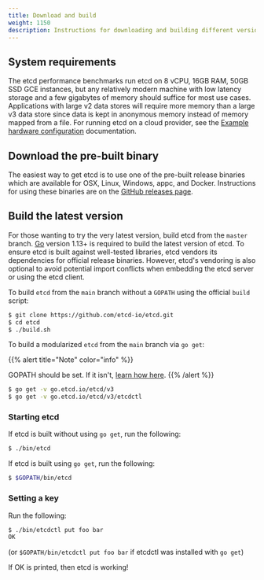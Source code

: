 ```yaml
---
title: Download and build
weight: 1150
description: Instructions for downloading and building different versions of etcd
---
```


## System requirements

The etcd performance benchmarks run etcd on 8 vCPU, 16GB RAM, 50GB SSD GCE
instances, but any relatively modern machine with low latency storage and a few
gigabytes of memory should suffice for most use cases. Applications with large
v2 data stores will require more memory than a large v3 data store since data is
kept in anonymous memory instead of memory mapped from a file. For running etcd
on a cloud provider, see the [Example hardware
configuration][example-hardware-configurations] documentation.

## Download the pre-built binary

The easiest way to get etcd is to use one of the pre-built release binaries
which are available for OSX, Linux, Windows, appc, and Docker. Instructions for
using these binaries are on the [GitHub releases page][github-release].

## Build the latest version

For those wanting to try the very latest version, build etcd from the `master`
branch. [Go][go-install] version 1.13+ is required to build the latest version
of etcd. To ensure etcd is built against well-tested libraries, etcd vendors its
dependencies for official release binaries. However, etcd's vendoring is also
optional to avoid potential import conflicts when embedding the etcd server or
using the etcd client.

To build `etcd` from the `main` branch without a `GOPATH` using the official
`build` script:

```sh
$ git clone https://github.com/etcd-io/etcd.git
$ cd etcd
$ ./build.sh
```

To build a modularized `etcd` from the `main` branch via `go get`:

{{% alert title="Note" color="info" %}}
<!-- TODO: find out how to set the GOPATH -->
GOPATH should be set. If it isn't, [learn how here](https://github.com/golang/go/wiki/SettingGOPATH).
{{% /alert %}}

```sh
$ go get -v go.etcd.io/etcd/v3
$ go get -v go.etcd.io/etcd/v3/etcdctl
```

### Starting etcd

If etcd is built without using `go get`, run the following:

```sh
$ ./bin/etcd
```

If etcd is built using `go get`, run the following:

```sh
$ $GOPATH/bin/etcd
```

### Setting a key

Run the following:

```sh
$ ./bin/etcdctl put foo bar
OK
```

(or `$GOPATH/bin/etcdctl put foo bar` if etcdctl was installed with `go get`)

If OK is printed, then etcd is working!

[example-hardware-configurations]: op-guide/hardware#example-hardware-configurations
[github-release]: https://github.com/etcd-io/etcd/releases/
[go-install]: https://golang.org/doc/install
